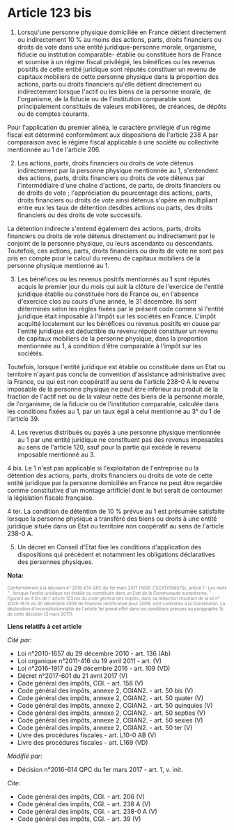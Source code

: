 # Article 123 bis

1. Lorsqu'une personne physique domiciliée en France détient directement ou indirectement 10 % au moins des actions, parts,
droits financiers ou droits de vote dans une entité juridique-personne morale, organisme, fiducie ou institution comparable-
établie ou constituée hors de France et soumise à un régime fiscal privilégié, les bénéfices ou les revenus positifs de cette
entité juridique sont réputés constituer un revenu de capitaux mobiliers de cette personne physique dans la proportion des
actions, parts ou droits financiers qu'elle détient directement ou indirectement lorsque l'actif ou les biens de la personne
morale, de l'organisme, de la fiducie ou de l'institution comparable sont principalement constitués de valeurs mobilières, de
créances, de dépôts ou de comptes courants. 

Pour l'application du premier alinéa, le caractère privilégié d'un régime fiscal est déterminé conformément aux dispositions
de l'article 238 A par comparaison avec le régime fiscal applicable à une société ou collectivité mentionnée au 1 de
l'article 206.

2. Les actions, parts, droits financiers ou droits de vote détenus indirectement par la personne physique mentionnée au 1,
s'entendent des actions, parts, droits financiers ou droits de vote détenus par l'intermédiaire d'une chaîne d'actions, de
parts, de droits financiers ou de droits de vote ; l'appréciation du pourcentage des actions, parts, droits financiers ou
droits de vote ainsi détenus s'opère en multipliant entre eux les taux de détention desdites actions ou parts, des droits
financiers ou des droits de vote successifs. 

La détention indirecte s'entend également des actions, parts, droits financiers ou droits de vote détenus directement ou
indirectement par le conjoint de la personne physique, ou leurs ascendants ou descendants. Toutefois, ces actions, parts,
droits financiers ou droits de vote ne sont pas pris en compte pour le calcul du revenu de capitaux mobiliers de la personne
physique mentionné au 1.

3. Les bénéfices ou les revenus positifs mentionnés au 1 sont réputés acquis le premier jour du mois qui suit la clôture de
l'exercice de l'entité juridique établie ou constituée hors de France ou, en l'absence d'exercice clos au cours d'une année,
le 31 décembre. Ils sont déterminés selon les règles fixées par le présent code comme si l'entité juridique était imposable à
l'impôt sur les sociétés en France. L'impôt acquitté localement sur les bénéfices ou revenus positifs en cause par l'entité
juridique est déductible du revenu réputé constituer un revenu de capitaux mobiliers de la personne physique, dans la
proportion mentionnée au 1, à condition d'être comparable à l'impôt sur les sociétés. 

Toutefois, lorsque l'entité juridique est établie ou constituée dans un Etat ou territoire n'ayant pas conclu de convention
d'assistance administrative avec la France, ou qui est non coopératif au sens de l'article 238-0 A le revenu imposable de la
personne physique ne peut être inférieur au produit de la fraction de l'actif net ou de la valeur nette des biens de la
personne morale, de l'organisme, de la fiducie ou de l'institution comparable, calculée dans les conditions fixées au 1, par
un taux égal à celui mentionné au 3° du 1 de l'article 39.

4. Les revenus distribués ou payés à une personne physique mentionnée au 1 par une entité juridique ne constituent pas des
revenus imposables au sens de l'article 120, sauf pour la partie qui excède le revenu imposable mentionné au 3.

4 bis. Le 1 n'est pas applicable si l'exploitation de l'entreprise ou la détention des actions, parts, droits financiers ou
droits de vote de cette entité juridique par la personne domiciliée en France ne peut être regardée comme constitutive d'un
montage artificiel dont le but serait de contourner la législation fiscale française. 

4 ter. La condition de détention de 10 % prévue au 1 est présumée satisfaite lorsque la personne physique a transféré des
biens ou droits à une entité juridique située dans un Etat ou territoire non coopératif au sens de l'article 238-0 A. 

5. Un décret en Conseil d'Etat fixe les conditions d'application des dispositions qui précèdent et notamment les obligations
déclaratives des personnes physiques.

**Nota:**

<font color="#808080" size="1">Conformément à la décision n° 2016-614 QPC du 1er mars 2017 (NOR: CSCX1706657S), article 1 :
Les mots " , lorsque l'entité juridique est établie ou constituée dans un Etat de la Communauté européenne, " figurant au 4
bis de l' article 123 bis du code général des impôts, dans sa rédaction résultant de la loi n° 2009-1674 du 30 décembre 2009
de finances rectificative pour 2009, sont contraires à la Constitution. La déclaration d'inconstitutionnalité de l'article
1er prend effet dans les conditions prévues au paragraphe 15 de cette décision (3 mars 2017).</font>

**Liens relatifs à cet article**

_Cité par_:

  - Loi n°2010-1657 du 29 décembre 2010 - art. 136 (Ab)
  - Loi organique n°2011-416 du 19 avril 2011 - art. (V)
  - Loi n°2016-1917 du 29 décembre 2016 - art. 109 (VD)
  - Décret n°2017-601 du 21 avril 2017 (V)
  - Code général des impôts, CGI. - art. 158 (V)
  - Code général des impôts, annexe 2, CGIAN2. - art. 50 bis (V)
  - Code général des impôts, annexe 2, CGIAN2. - art. 50 quater (V)
  - Code général des impôts, annexe 2, CGIAN2. - art. 50 quinquies (V)
  - Code général des impôts, annexe 2, CGIAN2. - art. 50 septies (V)
  - Code général des impôts, annexe 2, CGIAN2. - art. 50 sexies (V)
  - Code général des impôts, annexe 2, CGIAN2. - art. 50 ter (V)
  - Livre des procédures fiscales - art. L10-0 AB (V)
  - Livre des procédures fiscales - art. L169 (VD)

_Modifié par_:

  - Décision n°2016-614 QPC du 1er mars 2017 - art. 1, v. init.

_Cite_:

  - Code général des impôts, CGI. - art. 206 (V)
  - Code général des impôts, CGI. - art. 238 A (V)
  - Code général des impôts, CGI. - art. 238-0 A (V)
  - Code général des impôts, CGI. - art. 39 (V)
